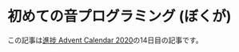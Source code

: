 # 初めての音プログラミング (ぼくが)

この記事は[進捗 Advent Calendar 2020](https://github.com/t-sin/shinchoku-advent-calendar-2020)の14日目の記事です。
